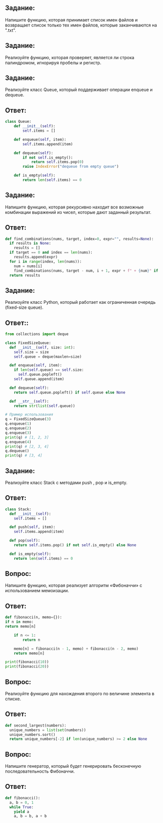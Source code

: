 ## Задание:

Напишите функцию, которая принимает список имен файлов и возвращает список только тех имен файлов, которые заканчиваются на ".txt".

## Задание:

Реализуйте функцию, которая проверяет, является ли строка палиндромом, игнорируя пробелы и регистр.

## Задание:

Реализуйте класс Queue, который поддерживает операции enqueue и dequeue.

## Ответ:

```python
class Queue:
    def __init__(self):
        self.items = []

    def enqueue(self, item):
        self.items.append(item)

    def dequeue(self):
        if not self.is_empty():
            return self.items.pop(0)
        raise IndexError("dequeue from empty queue")

    def is_empty(self):
        return len(self.items) == 0
```

## Задание:

Напишите функцию, которая рекурсивно находит все возможные комбинации выражений из чисел, которые дают заданный результат.

## Ответ:

```python
def find_combinations(nums, target, index=0, expr="", results=None):
  if results is None:
    results = []
  if target == 0 and index == len(nums):
    results.append(expr)
  for i in range(index, len(nums)):
    num = nums[i]
    find_combinations(nums, target - num, i + 1, expr + f" + {num}" if expr else str(num), results)
  return results
```

## Задание:

Реализуйте класс Python, который работает как ограниченная очередь (fixed-size queue).

## Ответ::

```python
from collections import deque

class FixedSizeQueue:
  def __init__(self, size: int):
    self.size = size
    self.queue = deque(maxlen=size)

  def enqueue(self, item):
    if len(self.queue) == self.size:
      self.queue.popleft()
    self.queue.append(item)

  def dequeue(self):
    return self.queue.popleft() if self.queue else None

  def __str__(self):
    return str(list(self.queue))

# Пример использования
q = FixedSizeQueue(3)
q.enqueue(1)
q.enqueue(2)
q.enqueue(3)
print(q) # [1, 2, 3]
q.enqueue(4)
print(q) # [2, 3, 4]
q.dequeue()
print(q) # [3, 4]
```

## Задание:

Реализуйте класс Stack с методами push , pop и is_empty.

## Ответ:

```python
class Stack:
  def __init__(self):
    self.items = []

  def push(self, item):
    self.items.append(item)

  def pop(self):
    return self.items.pop() if not self.is_empty() else None

  def is_empty(self):
    return len(self.items) == 0
```

## Вопрос:

Напишите функцию, которая реализует алгоритм «Фибоначчи» с использованием мемоизации.

## Ответ:

```python
def fibonacci(n, memo={}):
if n in memo:
return memo[n]

    if n <= 1:
        return n

    memo[n] = fibonacci(n - 1, memo) + fibonacci(n - 2, memo)
    return memo[n]

print(fibonacci(10))
print(fibonacci(20))
```

## Вопрос:

Реализуйте функцию для нахождения второго по величине элемента в списке.

## Ответ:

```python
def second_largest(numbers):
  unique_numbers = list(set(numbers))
  unique_numbers.sort()
  return unique_numbers[-2] if len(unique_numbers) >= 2 else None
```

## Вопрос:

Напишите генератор, который будет генерировать бесконечную последовательность Фибоначчи.

## Ответ:

```python
def fibonacci():
  a, b = 0, 1
  while True:
    yield a
    a, b = b, a + b
```
